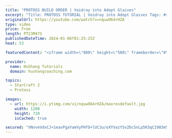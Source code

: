 ```yaml
---
title: "PROTOSS BUILD ORDER | Voidray into Adept Glaives"
excerpt: "Title: PROTOSS TUTORIAL | Voidray into Adept Glaives Tags: #starcraft #sc2 #protoss   ♦ Coaching -------------------------------------------------------------------------- Website: https://www.hushangcoaching.com  Interested in Starcraft lessons? Check out my website! I would love to help you improve"
originalUrl: https://youtube.com/watch?v=nquwO64rHZA
type: video
price: Free
length: PT23M47S
publishedDateTime: 2024-01-06T01:25:25Z
heat: 53

featuredContent: "<iframe width=\"800\" height=\"500\" frameborder=\"0\" src=\"https://www.youtube.com/embed/nquwO64rHZA\" allow=\"accelerometer; autoplay; encrypted-media; gyroscope; picture-in-picture\" allowfullscreen></iframe>"

provider:
  name: HuShang Tutorials
  domain: hushangcoaching.com

topics:
  - StarCraft 2
  - Protoss

images:
  - url: https://i.ytimg.com/vi/nquwO64rHZA/maxresdefault.jpg
    width: 1280
    height: 720
    isCached: true

secured: "VNvveVdxCJ+1eavPgaYamVyPHfO+lUC3u/oXYVazYSv2DcSnLp5KSqCI903m5PAK+FirZVS3pES0su2nG5D+nKUPGJgwje1k4eIn2/iuPR4rjnNfGnc3xiPLSwBEdR1xaXDG4LN37pr3ClP/CTAYKIqDuPIBUqf/Yam08qiHGikJqbN7wPbDzkvf04E6/w/H0YMEKQB02hORKUL8hdVJHXq9Py78no1PcfhynnfrADqe1Y8j2TCWKIT0iQEygNYzt6jphnrTJfa7OlFaoSfNaB/0nn/oqiWlN0dcT0kJtDn/3Iiu0poX+VIzgpsBe5/vwmQwK2tyL7UMqW+pkLSaQzqx/a18Ru01dMKVVYKHsxSzUNURFn+OvAe2yPrXFF2RTJv2j+MuNMJLDmdCvRu2ze0ZLu/RShG/CaURDDo4C/A=;4H4q9jSZsR781Iq+yy7//Q=="
---
```


